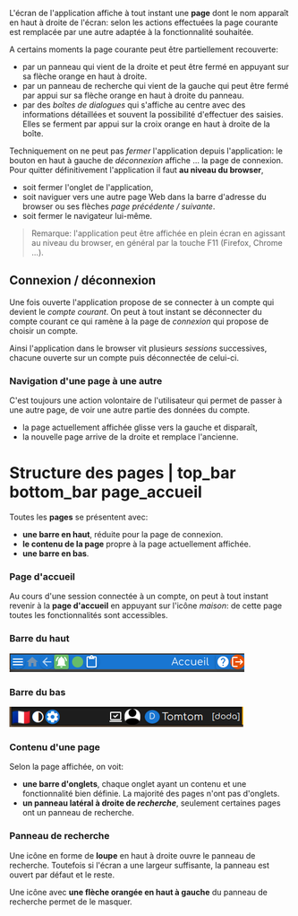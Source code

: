 L'écran de l'application affiche à tout instant une **page** dont le nom apparaît en haut à droite de l'écran: selon les actions effectuées la page courante est remplacée par une autre adaptée à la fonctionnalité souhaitée.

A certains moments la page courante peut être partiellement recouverte:
- par un panneau qui vient de la droite et peut être fermé en appuyant sur sa flèche orange en haut à droite.
- par un panneau de recherche qui vient de la gauche qui peut être fermé par appui sur sa flèche orange en haut à droite du panneau.
- par des _boîtes de dialogues_ qui s'affiche au centre avec des informations détaillées et souvent la possibilité d'effectuer des saisies. Elles se ferment par appui sur la croix orange en haut à droite de la boîte.

Techniquement on ne peut pas _fermer_ l'application depuis l'application: le bouton en haut à gauche de _déconnexion_ affiche ... la page de connexion. Pour quitter définitivement l'application il faut **au niveau du browser**, 
- soit fermer l'onglet de l'application, 
- soit naviguer vers une autre page Web dans la barre d'adresse du browser ou ses flèches _page précédente /  suivante_.
- soit fermer le navigateur lui-même.

> Remarque: l'application peut être affichée en plein écran en agissant au niveau du browser, en général par la touche F11 (Firefox, Chrome ...). 

## Connexion / déconnexion
Une fois ouverte l'application propose de se connecter à un compte qui devient le _compte courant_. On peut à tout instant se déconnecter du compte courant ce qui ramène à la page de _connexion_ qui propose de choisir un compte.

Ainsi l'application dans le browser vit plusieurs _sessions_ successives, chacune ouverte sur un compte puis déconnectée de celui-ci.

### Navigation d'une page à une autre
C'est toujours une action volontaire de l'utilisateur qui permet de passer à une autre page, de voir une autre partie des données du compte.
- la page actuellement affichée glisse vers la gauche et disparaît,
- la nouvelle page arrive de la droite et remplace l'ancienne.

# Structure des pages | top_bar bottom_bar page_accueil

Toutes les **pages** se présentent avec:
- **une barre en haut**, réduite pour la page de connexion.
- **le contenu de la page** propre à la page actuellement affichée.
- **une barre en bas**.

### Page d'accueil
Au cours d'une session connectée à un compte, on peut à tout instant revenir à la **page d'accueil** en appuyant sur l'icône _maison_: de cette page toutes les fonctionnalités sont accessibles.

### Barre du haut
<img src="top_bar.png" style="background-color:white">

### Barre du bas
<img src="bottom_bar.png" style="background-color:white">

### Contenu d'une page
Selon la page affichée, on voit:
- **une barre d'onglets**, chaque onglet ayant un contenu et une fonctionnalité bien définie. La majorité des pages n'ont pas d'onglets.
- **un panneau latéral à droite de _recherche_**, seulement certaines pages ont un panneau de recherche.

### Panneau de recherche
Une icône en forme de **loupe** en haut à droite ouvre le panneau de recherche. Toutefois si l'écran a une largeur suffisante, la panneau est ouvert par défaut et le reste.

Une icône avec **une flèche orangée en haut à gauche** du panneau de recherche permet de le masquer.

